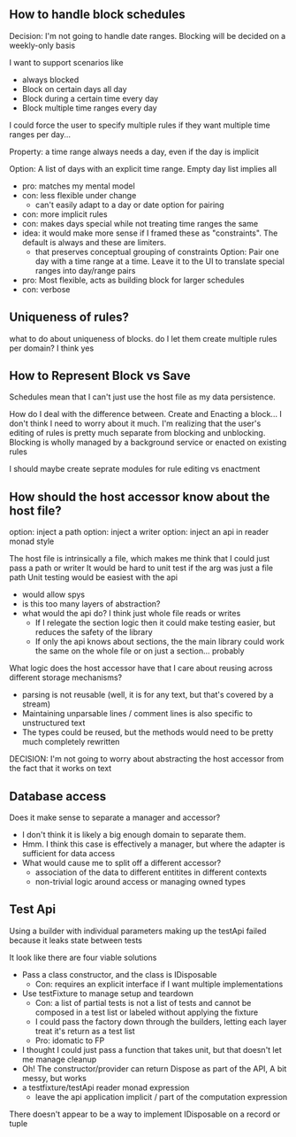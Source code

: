 
## How to handle block schedules
Decision: I'm not going to handle date ranges. Blocking will be decided on a weekly-only basis

I want to support scenarios like
- always blocked
- Block on certain days all day
- Block during a certain time every day
- Block multiple time ranges every day

I could force the user to specify multiple rules if they want multiple time ranges per day...

Property: a time range always needs a day, even if the day is implicit

Option: A list of days with an explicit time range. Empty day list implies all
- pro: matches my mental model
- con: less flexible under change
  -  can't easily adapt to a day or date option for pairing
- con: more implicit rules
- con: makes days special while not treating time ranges the same
- idea: it would make more sense if I framed these as "constraints". The default is always and these are limiters.
  - that preserves conceptual grouping of constraints
Option: Pair one day with a time range at a time. Leave it to the UI to translate special ranges into day/range pairs
- pro: Most flexible, acts as building block for larger schedules
- con: verbose



## Uniqueness of rules?
what to do about uniqueness of blocks. do I let them create multiple rules per domain? I think yes



## How to Represent Block vs Save
Schedules mean that I can't just use the host file as my data persistence. 

How do I deal with the difference between. Create and Enacting a block...
I don't think I need to worry about it much. I'm realizing that the user's editing of rules is pretty much separate from blocking and unblocking. Blocking is wholly managed by a background service or enacted on existing rules

I should maybe create seprate modules for rule editing vs enactment


## How should the host accessor know about the host file?
option: inject a path
option: inject a writer
option: inject an api in reader monad style

The host file is intrinsically a file, which makes me think that I could just pass a path or writer
It would be hard to unit test if the arg was just a file path
Unit testing would be easiest with the api
- would allow spys
- is this too many layers of abstraction?
- what would the api do? I think just whole file reads or writes
  - If I relegate the section logic then it could make testing easier, but reduces the safety of the library
  - If only the api knows about sections, the the main library could work the same on the whole file or on just a section... probably

What logic does the host accessor have that I care about reusing across different storage mechanisms?
- parsing is not reusable (well, it is for any text, but that's covered by a stream)
- Maintaining unparsable lines / comment lines is also specific to unstructured text
- The types could be reused, but the methods would need to be pretty much completely rewritten

DECISION: I'm not going to worry about abstracting the host accessor from the fact that it works on text


## Database access

Does it make sense to separate a manager and accessor?
- I don't think it is likely a big enough domain to separate them. 
- Hmm. I think this case is effectively a manager, but where the adapter is sufficient for data access
- What would cause me to split off a different accessor?
  - association of the data to different entitites in different contexts
  - non-trivial logic around access or managing owned types



## Test Api

Using a builder with individual parameters making up the testApi failed because it leaks state between tests


It look like there are four viable solutions
- Pass a class constructor, and the class is IDisposable
  - Con: requires an explicit interface if I want multiple implementations
- Use testFixture to manage setup and teardown
  - Con: a list of partial tests is not a list of tests and cannot be composed in a test list or labeled without applying the fixture
  - I could pass the factory down through the builders, letting each layer treat it's return as a test list
  - Pro: idomatic to FP
- I thought I could just pass a function that takes unit, but that doesn't let me manage cleanup
- Oh! The constructor/provider can return Dispose as part of the API, A bit messy, but works
- a testfixture/testApi reader monad expression
  - leave the api application implicit / part of the computation expression

There doesn't appear to be a way to implement IDisposable on a record or tuple